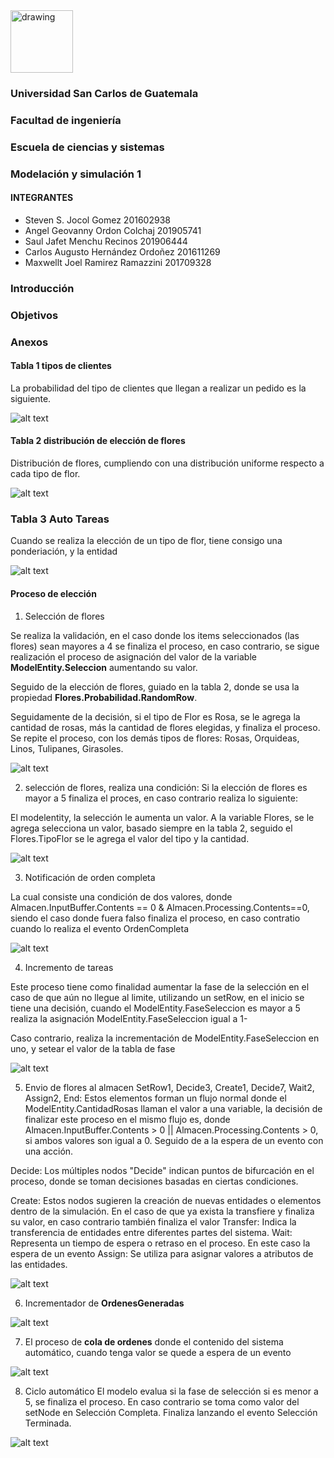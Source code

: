 
<img src="http://4.bp.blogspot.com/_jG2FLThbJts/So4pS1KMxLI/AAAAAAAAAI8/f0rAkcI1-5g/w1200-h630-p-k-no-nu/escudo_usac_transparente_web.png" alt="drawing" width="100"/>

### Universidad San Carlos de Guatemala
### Facultad de ingeniería
### Escuela de ciencias y sistemas
### Modelación y simulación 1

#### INTEGRANTES
+ Steven S. Jocol Gomez	201602938
+ Angel Geovanny Ordon Colchaj	201905741
+ Saul Jafet Menchu Recinos	201906444
+ Carlos Augusto Hernández Ordoñez	201611269
+ Maxwellt Joel Ramirez Ramazzini 	201709328



### Introducción

### Objetivos

### Anexos
#### Tabla 1 tipos de clientes

La probabilidad del tipo de clientes que llegan a realizar un pedido es la siguiente.

![alt text](img/1.png)


#### Tabla 2 distribución de elección de flores
Distribución de flores, cumpliendo con una distribución uniforme respecto a cada tipo de flor.

![alt text](img/2.png)

### Tabla 3 Auto Tareas
Cuando se realiza la elección de un tipo de flor, tiene consigo una ponderiación, y la entidad

![alt text](img/11.png)

#### Proceso de elección
1. Selección de flores

Se realiza la validación, en el caso donde los items seleccionados (las flores) sean mayores a 4 se finaliza el proceso, en caso contrario, se sigue realización el proceso de asignación del valor de la variable **ModelEntity.Seleccion** aumentando su valor.

Seguido de la elección de flores, guiado en la tabla 2, donde se usa la propiedad __Flores.Probabilidad.RandomRow__.

Seguidamente de la decisión, si el tipo de Flor es Rosa, se le agrega la cantidad de rosas, más la cantidad de flores elegidas, y finaliza el proceso.
Se repite el proceso, con los demás tipos de flores: Rosas, Orquideas, Linos, Tulipanes, Girasoles.

![alt text](img/3.png)


2. selección de flores, realiza una condición: Si la elección de flores es mayor a 5 finaliza el proces, en caso contrario realiza lo siguiente:

El modelentity, la selección le aumenta un valor.
A la variable Flores, se le agrega selecciona un valor, basado siempre en la tabla 2, seguido el Flores.TipoFlor se le agrega el valor del tipo y la cantidad.


![alt text](img/4.png)


3. Notificación de orden completa

La cual consiste una condición de dos valores, donde Almacen.InputBuffer.Contents == 0 & Almacen.Processing.Contents==0, siendo el caso donde fuera falso finaliza el proceso, 
en caso contratio cuando lo realiza el evento OrdenCompleta

![alt text](img/5.png)

4. Incremento de tareas

Este proceso tiene como finalidad aumentar la fase de la selección en el caso de que aún no llegue al limite, utilizando un setRow, en el inicio se tiene una decisión, cuando
el ModelEntity.FaseSeleccion es mayor a 5 realiza la asignación ModelEntity.FaseSeleccion igual a 1-

Caso contrario, realiza la incrementación de ModelEntity.FaseSeleccion en uno, y setear el valor de la tabla de fase

![alt text](img/6.png)


5. Envio de flores al almacen
SetRow1, Decide3, Create1, Decide7, Wait2, Assign2, End: Estos elementos forman un flujo normal donde el ModelEntity.CantidadRosas llaman el valor a una variable, la decisión de finalizar este proceso en el mismo flujo es, donde Almacen.InputBuffer.Contents > 0 || Almacen.Processing.Contents > 0, si ambos valores son igual a 0. Seguido de a la espera de un evento con una acción.

Decide: Los múltiples nodos "Decide" indican puntos de bifurcación en el proceso, donde se toman decisiones basadas en ciertas condiciones.

Create: Estos nodos sugieren la creación de nuevas entidades o elementos dentro de la simulación. En el caso de que ya exista la transfiere y finaliza su valor, en caso contrario también finaliza el valor
Transfer: Indica la transferencia de entidades entre diferentes partes del sistema.
Wait: Representa un tiempo de espera o retraso en el proceso. En este caso la espera de un evento
Assign: Se utiliza para asignar valores a atributos de las entidades.

![alt text](img/7.png)

6. Incrementador de **OrdenesGeneradas**

![alt text](img/8.png)


7. El proceso de **cola de ordenes** donde el contenido del sistema automático, cuando tenga valor se quede a espera de un evento

![alt text](img/9.png)


8. Ciclo automático
El modelo evalua si la fase de selección si es menor a 5, se finaliza el proceso. En caso contrario se toma como valor del setNode en Selección Completa. Finaliza lanzando el evento Selección Terminada.

![alt text](img/10.png)


